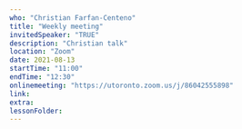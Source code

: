 ```yaml
---
who: "Christian Farfan-Centeno"
title: "Weekly meeting"
invitedSpeaker: "TRUE"
description: "Christian talk"
location: "Zoom"
date: 2021-08-13
startTime: "11:00"
endTime: "12:30"
onlinemeeting: "https://utoronto.zoom.us/j/86042555898"
link: 
extra: 
lessonFolder: 
---
```

